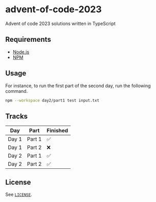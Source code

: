 # advent-of-code-2023

Advent of code 2023 solutions written in TypeScript

## Requirements

- [Node.js](https://nodejs.org/en)
- [NPM](https://www.npmjs.com/)

## Usage

For instance, to run the first part of the second day, run the following command.

```bash
npm --workspace day2/part1 test input.txt
```

## Tracks

Day | Part | Finished
---|---|---
Day 1 | Part 1 | ✅
Day 1 | Part 2 | ❌
Day 2 | Part 1 | ✅
Day 2 | Part 2 | ✅

## License

See [`LICENSE`](./LICENSE).
